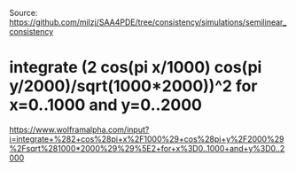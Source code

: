 Source: https://github.com/milzj/SAA4PDE/tree/consistency/simulations/semilinear_consistency


# integrate (2 cos(pi x/1000) cos(pi y/2000)/sqrt(1000*2000))^2 for x=0..1000 and y=0..2000

https://www.wolframalpha.com/input?i=integrate+%282+cos%28pi+x%2F1000%29+cos%28pi+y%2F2000%29%2Fsqrt%281000*2000%29%29%5E2+for+x%3D0..1000+and+y%3D0..2000


# 
